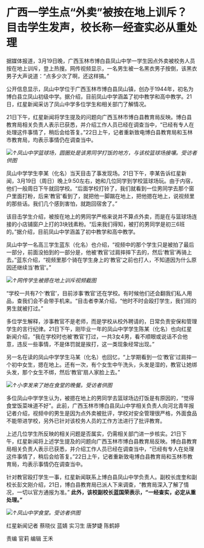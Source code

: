# 广西一学生点“外卖”被按在地上训斥？目击学生发声，校长称一经查实必从重处理

据媒体报道，3月19日晚，广西玉林市博白县凤山中学一学生因点外卖被校务人员按在地上训斥，登上热搜。网传视频显示，一名男生被一名黑衣男子按倒，该黑衣男子大声说道：“点多少次了啊，还这样搞。”

公开信息显示，凤山中学位于广西玉林市博白县凤山镇，创办于1944年，初名为博白县立凤山初级中学。据介绍，目前凤山中学涵盖了初中教学和高中教学。21日，红星新闻采访了凤山中学多位学生和相关部门了解情况。

21日下午，红星新闻将学生提及的问题向广西玉林市博白县教育局反映。博白县教育局相关负责人表示已获悉，并介绍工作人员已经在调查当中，“已经有专人在处理这件事情了，稍后会给答复。”22日上午，记者重新致电博白县教育局和玉林市教育局，均表示事情仍在调查当中。

![](https://inews.gtimg.com/news_bt/OWwDCCsPYGjF22FN4-qCjUwJT_SkkNTUO-q-XfBIXZfioAA/1000)_↑凤山中学篮球场，圆圈处是该男同学打饭的地方，与该校篮球场接壤。受访者供图_

凤山中学学生李某（化名）当天目击了事发现场。21日下午，李某告诉红星新闻，3月19日（周日）晚上9:50左右，她和几位同学到学校篮球场玩。由于内宿，他们一般周日下午就回学校。“后面学校打铃了，我们就看到一位男同学去那个窗户里面打粉，后来‘教官’看到了，就把他一脚踹在地上，把他摁在地上，说视频里的那些话。我们几个感到害怕，就跑回宿舍了。”

该目击学生介绍，被按在地上的男同学严格来说并不算点外卖，而是在与篮球场连接的小店铺窗户上打的3块钱素粉。“后来我们得知，被打的男同学是初三6班的。”据介绍，目前凤山中学涵盖了初中教学和高中教学。

凤山中学一名高三学生蓝东（化名）也介绍，“视频中的那个学生只是被拍了最后一部分，前面没拍到的一部分是，他被‘教官’过肩摔摔下去的，然后‘教官’再骑上去。”蓝东介绍，“视频里那个骑在学生身上的‘教官’之前也打人，不知道因为什么原因还继续当‘教官’。”

![](https://inews.gtimg.com/news_bt/Ohh9lYDGvSSXgxpe3rhWJNGRAjNzKn4K_QYPRrYBDaoLgAA/1000)_↑网传学生被摁在地上训斥视频截图_

“学校一共有7个‘教官’，目前涉事‘教官’还在学校。有时候他们还会翻我们私人用品，查我们会不会带手机来。“目击者李某介绍，“他时不时会殴打学生，我们班的男生就被打过。”

多位学生解释，涉事教官不是老师，而是学校从校外聘请的，日常负责安保和管理学生的言行纪律。21日下午，刚毕业一年的凤山中学学生陈某（化名）也向红星新闻介绍，“我在学校时也被‘教官’打过，一共3女4男，看不顺眼或说话不合他意，违反一些事情，不是体罚就是挨打，这一类现象经常出现。”

另一名在读的凤山中学学生马某（化名）也回忆，“上学期看到一位‘教官’过肩摔一个初中女生，摁在地上。还有一次，有个女生中午洗头，头发是湿的，教官让她绑头发，那个女生不绑，然后‘教官’扇人家脸上去。”

![](https://inews.gtimg.com/news_bt/O7GapKmJXztCO_wL1zZcOvdXWdd7MmbA2IzLaIdfkF1tAAA/1000)_↑小李发来了她在食堂的晚餐。受访者供图_

多位凤山中学学生认为，被摁在地上的男同学去篮球场边打饭是有原因的，“觉得食堂饭菜味道不好”。此前，广西玉林市博白县凤山中学相关负责人向河北青年报记者介绍，视频中的男生是因为点外卖被批评，学校对安全管理很严格，外面食品不能带进学校，另外已针对该校务人员的工作方法进行了批评教育。

上述几位学生所反映的相关问题是否属实，仍需相关部门进一步核实。21日下午，红星新闻将上述学生提及的问题向广西玉林市博白县教育局反映。博白县教育局相关负责人表示已获悉，并介绍工作人员已经在调查当中，“已经有专人在处理这件事情了，稍后会给答复。”22日上午，记者重新致电博白县教育局和玉林市教育局，均表示事情仍在调查当中。

针对教官殴打学生一事，红星新闻联系上博白县凤山中学负责人。副校长庞奎和副校长彭文刚介绍，21日，博白县教育局已派人下来调查，“教育局深入了解了情况，一切以官方通报为准。”
**此外，该校副校长蓝国荣表示，“一经查实，必定从重处理。”**

![](https://inews.gtimg.com/news_bt/Oni9e_3po4reWKDE7Rq7PqMYWV4OojuODscS1G35LDee0AA/1000)_↑凤山中学食堂。受访者供图_

红星新闻记者 蔡晓仪 蓝婧 实习生 唐梦婕 陈鹤婷

责编 官莉 编辑 王禾


